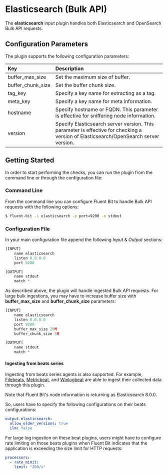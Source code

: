 # Elasticsearch (Bulk API)

The **elasticsearch** input plugin handles both Elasticsearch and OpenSearch Bulk API requests.

## Configuration Parameters

The plugin supports the following configuration parameters:

| Key | Description |
| :--- | :--- |
| buffer\_max\_size | Set the maximum size of buffer. |
| buffer\_chunk\_size | Set the buffer chunk size. |
| tag\_key | Specify a key name for extracting as a tag. |
| meta\_key | Specify a key name for meta information. |
| hostname | Specify hostname or FQDN. This parameter is effective for sniffering node information. |
| version  | Specify Elasticsearch server version. This parameter is effective for checking a version of Elasticsearch/OpenSearch server version. |

## Getting Started

In order to start performing the checks, you can run the plugin from the command line or through the configuration file:

### Command Line

From the command line you can configure Fluent Bit to handle Bulk API requests with the following options:

```bash
$ fluent-bit -i elasticsearch -p port=9200 -o stdout
```

### Configuration File

In your main configuration file append the following _Input_ & _Output_ sections:

```python
[INPUT]
    name elasticsearch
    listen 0.0.0.0
    port 9200

[OUTPUT]
    name stdout
    match *
```

As described above, the plugin will handle ingested Bulk API requests.
For large bulk ingestions, you may have to increase buffer size with **buffer_max_size** and **buffer_chunk_size** parameters:

```python
[INPUT]
    name elasticsearch
    listen 0.0.0.0
    port 9200
    buffer_max_size 20M
    buffer_chunk_size 5M

[OUTPUT]
    name stdout
    match *
```

#### Ingesting from beats series

Ingesting from beats series agents is also supported.
For example, [Filebeats](https://www.elastic.co/beats/filebeat), [Metricbeat](https://www.elastic.co/beats/metricbeat), and [Winlogbeat](https://www.elastic.co/beats/winlogbeat) are able to ingest their collected data through this plugin.

Note that Fluent Bit's node information is returning as Elasticsearch 8.0.0.

So, users have to specify the following configurations on their beats configurations:

```yaml
output.elasticsearch:
  allow_older_versions: true
  ilm: false
```

For large log ingestion on these beat plugins,
users might have to configure rate limiting on those beats plugins
when Fluent Bit indicates that the application is exceeding the size limit for HTTP requests:


```yaml
processors:
  - rate_mimit:
    limit: "200/s"
```
